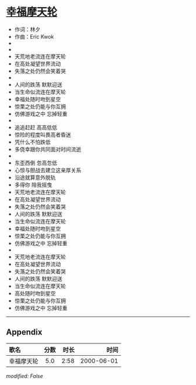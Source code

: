 # [幸福摩天轮](https://music.163.com/song?id=27506280)

* 作词：林夕
* 作曲：Eric Kwok
*
*
* 天荒地老流连在摩天轮
* 在高处凝望世界流动
* 失落之处仍然会笑着哭
* 
* 人间的跌荡 默默迎送
* 当生命似流连在摩天轮
* 幸福处随时吻到星空
* 惊栗之处仍能与你互拥
* 仿佛游戏之中 忘掉轻重
* 
* 追追赶赶 高高低低
* 惊险的程度叫畏高者昏迷
* 凭什么不怕跌低
* 多侥幸跟你共同面对时间流逝
* 
* 东歪西倒 忽高忽低
* 心惊与胆战去建立这亲厚关系
* 沿途就算意外脱轨
* 多得你 陪我摇曳
* 天荒地老流连在摩天轮
* 在高处凝望世界流动
* 失落之处仍然会笑着哭
* 人间的跌荡 默默迎送
* 当生命似流连在摩天轮
* 幸福处随时吻到星空
* 惊栗之处仍能与你互拥
* 仿佛游戏之中 忘掉轻重
* 
* 天荒地老流连在摩天轮
* 在高处凝望世界流动
* 失落之处仍然会笑着哭
* 人间的跌荡 默默迎送
* 当生命似流连在摩天轮
* 高处随时吻到星空
* 惊栗之处仍能与你互拥
* 仿佛游戏之中 忘掉轻重


---

## Appendix

|歌名|分数|时长|时间|
|:---|:---:|---:|---:|
|幸福摩天轮|5.0|2:58|2000-06-01

*modified: False*